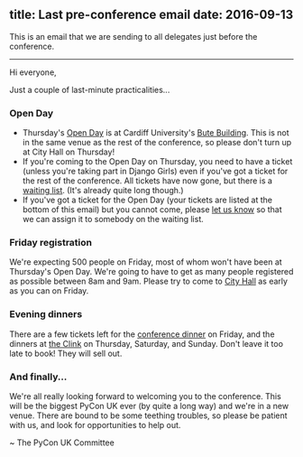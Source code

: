 title: Last pre-conference email
date: 2016-09-13
---
This is an email that we are sending to all delegates just before the conference.

* * *

Hi everyone,

Just a couple of last-minute practicalities...

### Open Day

* Thursday's [Open Day](http://2016.pyconuk.org/open-day/) is at Cardiff University's [Bute Building](http://www.cardiff.ac.uk/estat/accessibilityinformation/cathayscampus/butebuilding/buteaccess.html).  This is not in the same venue as the rest of the conference, so please don't turn up at City Hall on Thursday!
* If you're coming to the Open Day on Thursday, you need to have a ticket (unless you're taking part in Django Girls) even if you've got a ticket for the rest of the conference.  All tickets have now gone, but there is a [waiting list](http://2016.pyconuk.org/open-day/).  (It's already quite long though.)
* If you've got a ticket for the Open Day (your tickets are listed at the bottom of this email) but you cannot come, please [let us know](http://2016.pyconuk.org/contact/) so that we can assign it to somebody on the waiting list.

### Friday registration

We're expecting 500 people on Friday, most of whom won't have been at Thursday's Open Day.  We're going to have to get as many people registered as possible between 8am and 9am.  Please try to come to [City Hall](http://www.cardiffcityhall.com/find-us) as early as you can on Friday.

### Evening dinners

There are a few tickets left for the [conference dinner](http://2016.pyconuk.org/conference-dinner/) on Friday, and the dinners at [the Clink](http://2016.pyconuk.org/the-clink/) on Thursday, Saturday, and Sunday.  Don't leave it too late to book!  They will sell out.

### And finally...

We're all really looking forward to welcoming you to the conference.  This will be the biggest PyCon UK ever (by quite a long way) and we're in a new venue.  There are bound to be some teething troubles, so please be patient with us, and look for opportunities to help out.

~ The PyCon UK Committee
